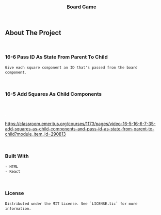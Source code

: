 <h3 align="center">Board Game</h3>
</br>

## About The Project
    
<br/>

### 16-6     Pass ID As State From Parent To Child

    Give each square component an ID that's passed from the board component.

<br/>

### 16-5    Add Squares As Child Components



<br/>


![Alt text](./assets/game.drawio.svg)

https://classroom.emeritus.org/courses/1173/pages/video-16-5-16-6-7-35-add-squares-as-child-components-and-pass-id-as-state-from-parent-to-child?module_item_id=290813

<br/>


### Built With

    - HTML
    - React

<br/>

### License

    Distributed under the MIT License. See `LICENSE.lic` for more information.